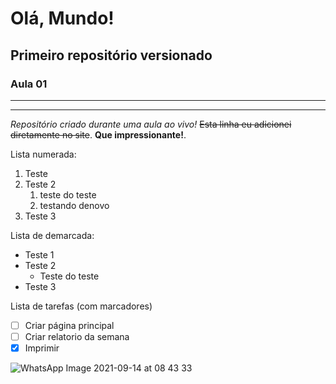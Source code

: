 # Olá, Mundo!
## Primeiro repositório versionado
### Aula 01
---
***
*Repositório criado durante uma aula ao vivo!*
~~Esta linha eu adicionei diretamente no site~~. **Que impressionante!**.

Lista numerada:

1. Teste
2. Teste 2
   1. teste do teste
   2. testando denovo
99. Teste 3

Lista de demarcada:
* Teste 1
* Teste 2
   * Teste do teste
* Teste 3

Lista de tarefas (com marcadores)
- [ ] Criar página principal
- [ ] Criar relatorio da semana
- [x] Imprimir

![WhatsApp Image 2021-09-14 at 08 43 33](https://user-images.githubusercontent.com/89145445/133274554-f4099ff2-2c7e-44d9-b1e4-0c6690814970.jpeg)
